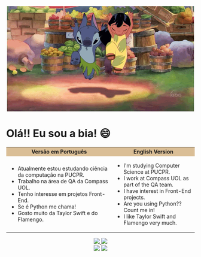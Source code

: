 <!--
**BeatrizJardimm/BeatrizJardimm** is a ✨ _special_ ✨ repository because its `README.md` (this file) appears on your GitHub profile.

Here are some ideas to get you started:

- 🔭 I’m currently working on ...
- 🌱 I’m currently learning ...
- 👯 I’m looking to collaborate on ...
- 🤔 I’m looking for help with ...
- 💬 Ask me about ...
- 📫 How to reach me: ...
- 😄 Pronouns: ...
- ⚡ Fun fact: ...
-->

<div align="center">
  <img src="./midia/liloeStitch.gif" />
</div>

# Olá!! Eu sou a bia! 😄

<table style="border: 0px; width: 100%;">
  <tr style="background-color: rgba(176, 114, 25, 0.45);">
    <th>
      Versão em Português
    </th>
    <th>
      English Version
    </th>  
  </tr>

  <tr>
    <td>
      <ul>
        <li>Atualmente estou estudando ciência da computação na PUCPR.</li>
        <li>Trabalho na área de QA da Compass UOL.</li>
        <li>Tenho interesse em projetos Front-End.</li>
        <li>Se é Python me chama!</li>
        <li>Gosto muito da Taylor Swift e do Flamengo.</li>
      </ul>
    </td>
    <td>
      <ul>
        <li>I'm studying Computer Science at PUCPR.</li>
        <li>I work at Compass UOL as part of the QA team.</li>
        <li>I have interest in Front-End projects.</li>
        <li>Are you using Python?? Count me in!</li>
        <li>I like Taylor Swift and Flamengo very much.</li>
      </ul>
    </td>
  </tr>

</table>


<div align="center">
  <a href="https://github.com/BeatrizJardimm">
  <img height="160em" src="https://github-readme-stats.vercel.app/api?username=BeatrizJardimm&show_icons=true&theme=transparent&include_all_commits=true&count_private=true"/>
  <img height="160em" src="https://github-readme-stats.vercel.app/api/top-langs?username=BeatrizJardimm&layout=compact&hide=html,css&theme=transparent"/>
</div>
  
  
<div align="center">
  <a href="https://instagram.com/biajard" target="_blank"><img src="https://img.shields.io/badge/-Instagram-%23E4405F?style=for-the-badge&color=b07219&logo=instagram&logoColor=white" target="_blank"></a>
  <a href="https://www.linkedin.com/in/paula-beatriz-jardim-11882521a/" target="_blank"><img src="https://img.shields.io/badge/-LinkedIn-%230077B5?style=for-the-badge&color=blue&logo=linkedin&logoColor=white" target="_blank"></a> 
 </div>